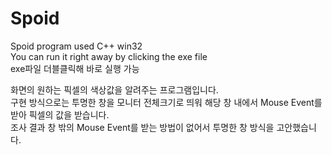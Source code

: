 # Spoid
Spoid program used C++ win32  
You can run it right away by clicking the exe file  
exe파일 더블클릭해 바로 실행 가능  

화면의 원하는 픽셀의 색상값을 알려주는 프로그램입니다.  
구현 방식으로는 투명한 창을 모니터 전체크기로 띄워 해당 창 내에서 Mouse Event를 받아 픽셀의 값을 받습니다.  
조사 결과 창 밖의 Mouse Event를 받는 방법이 없어서 투명한 창 방식을 고안했습니다.  
